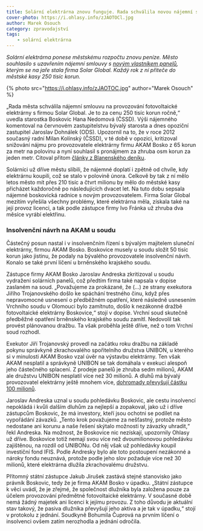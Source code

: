```yaml
---
title: Solární elektrárna znovu funguje. Rada schválila novou nájemní smlouvu
cover-photo: https://i.ohlasy.info/zJAOTOCl.jpg
author: Marek Osouch
category: zpravodajství
tags:
    - solární elektrárna
---
```


*Solární elektrárna ponese městskému rozpočtu znovu peníze. Město souhlasilo s uzavřením nájemní smlouvy s [novým vlastníkem panelů](http://ohlasy.info/clanky/2016/03/elektrarna-koupena.html), kterým se na jaře stala firma Solar Global. Každý rok z ní přiteče do městské kasy 250 tisíc korun.*

{% photo src="https://i.ohlasy.info/zJAOTOC.jpg" author="Marek Osouch" %}

„Rada města schválila nájemní smlouvu na provozování fotovoltaické elektrárny s firmou Solar Global. Je to za cenu 250 tisíc korun ročně,“ uvedla starostka Boskovic Hana Nedomová (ČSSD). Výši nájemného komentoval na červnovém zastupitelstvu bývalý starosta a dnes opoziční zastupitel Jaroslav Dohnálek (ODS). Upozornil na to, že v roce 2012 současný radní Milan Kolínský (ČSSD), v té době v opozici, kritizoval snižování nájmu pro provozovatele elektrárny firmu AKAM Bosko z 65 korun za metr na polovinu a nyní souhlasil s pronájmem za zhruba osm korun za jeden metr. Citoval přitom [články z Blanenského deníku](http://blanensky.denik.cz/zpravy_region/nizsi-najem-budou-chtit-vsichni-kritizuje-opozice-radni-20120514.html).

Solárníci už dříve městu slíbili, že nájemné doplatí i zpětně od chvíle, kdy elektrárnu koupili, což se stalo v polovině února. Celkově by tak z ní mělo letos město mít přes 210 tisíc a čtvrt milionu by mělo do městské kasy přicházet každoročně po následujících dvacet let. Na tuto dobu sepsala nájemné boskovická radnice s novým provozovatelem. Firma Solar Global mezitím vyřešila všechny problémy, které elektrárna měla, získala také na její provoz licenci, a tak podle zástupce firmy Ivo Fránka už zhruba dva měsíce vyrábí elektřinu.

### Insolvenční návrh na AKAM u soudu

Částečný posun nastal i v insolvenčním řízení s bývalým majitelem sluneční elektrárny, firmou AKAM Bosko. Boskovice musely u soudu složit 50 tisíc korun jako jistinu, že podaly na bývalého provozovatele insolvenční návrh. Konalo se také první líčení u brněnského krajského soudu.

Zástupce firmy AKAM Bosko Jaroslav Andreska zkritizoval u soudu vydražení solárních panelů, což předtím firma také napsala v dopise zaslaném na soud. „Považujeme za prokázané, že (…) ze strany exekutora Jiřího Trojanovského došlo ke spáchání trestného činu, když přes nepravomocné usnesení o předběžném opatření, které následně usnesením Vrchního soudu v Olomouci bylo zamítnuto, došlo k nezákonné dražbě fotovoltaické elektrárny Boskovice,“ stojí v dopise. Vrchní soud skutečně předběžné opatření brněnského krajského soudu zamítl. Nedovolil tak provést plánovanou dražbu. Ta však proběhla ještě dříve, než o tom Vrchní soud rozhodl.

Exekutor Jiří Trojanovský provedl na začátku roku dražbu na základě pokynu správkyně zkrachovalého spořitelního družstva UNIBON, u kterého si v minulosti AKAM Bosko vzal úvěr na výstavbu elektrárny. Ten však AKAM nesplatil a správkyně UNIBON se tak domáhala v exekuci alespoň jeho částečného splacení. Z prodeje panelů je zhruba sedm milionů, AKAM ale družstvu UNIBON nesplatil více než 30 milionů. A dluhů má bývalý provozovatel elektrárny ještě mnohem více, [dohromady převyšují částku 100 milionů](http://ohlasy.info/clanky/2016/05/insolvence-akam.html).

Jaroslav Andreska uznal u soudu pohledávku Boskovic, ale cestu insolvencí nepokládá i kvůli dalším dluhům za nejlepší a zopakoval, jako už i dříve zástupcům Boskovic, že má investory, kteří jsou ochotni se podílet na vypořádání závazků. „Tento krok považujeme za nešťastný, protože město nedostane ani korunu a naše řešení skýtalo možnosti ty závazky uhradit,“ řekl Andreska. Na možnost, že Boskovice nic nezískají, upozornily Ohlasy už dříve. Boskovice totiž nemají svou více než dvoumilionovou pohledávku zajištěnou, na rozdíl od UNIBONu. Od něj však už pohledávky koupil investiční fond IFIS. Podle Andresky bylo ale toto postoupení nezákonné a nároky fondu neuznává, protože podle jeho slov požaduje více než 30 milionů, které elektrárna dlužila zkrachovalému družstvu.

Přítomný státní zástupce Jakub Jirušek zastává stejné stanovisko jako právník Boskovic, tedy že je firma AKAM Bosko v úpadku. „Státní zástupce k věci uvádí, že je zřejmé, že společnost dlužníka byla založena pouze za účelem provozování předmětné fotovoltaické elektrárny. V současné době nemá žádný majetek ani licenci k jejímu provozu. Z toho důvodu je aktuální stav takový, že pasiva dlužníka převyšují jeho aktiva a je tak v úpadku,“ stojí v protokolu z jednání. Soudkyně Bohumila Čuprová na prvním líčení o insolvenci ovšem zatím nerozhodla a jednání odročila.
